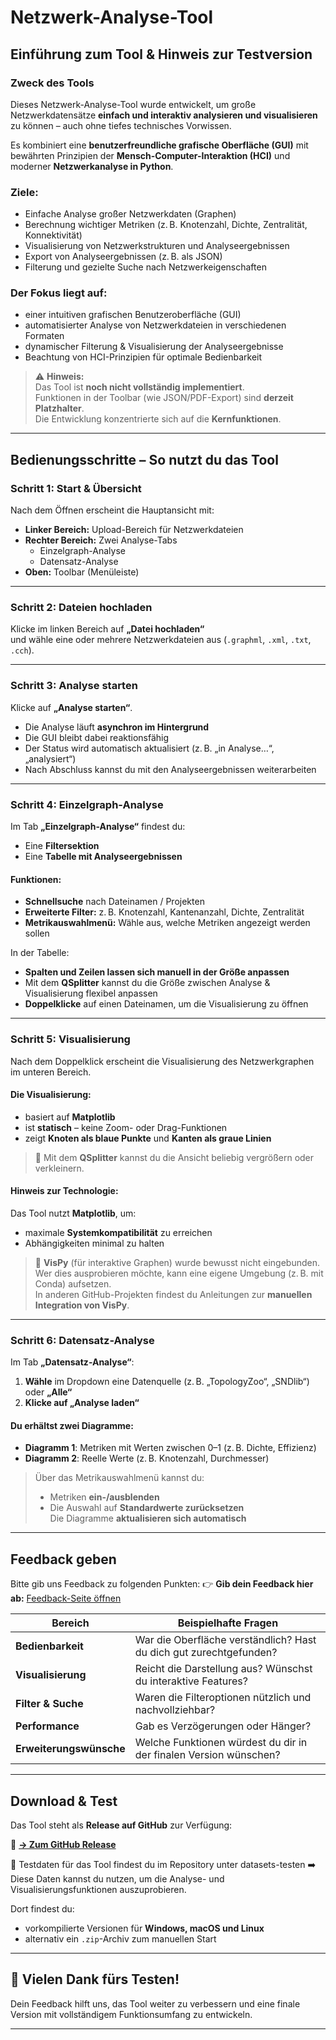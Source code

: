 # Netzwerk-Analyse-Tool

## Einführung zum Tool & Hinweis zur Testversion

### Zweck des Tools
Dieses Netzwerk-Analyse-Tool wurde entwickelt, um große Netzwerkdatensätze **einfach und interaktiv analysieren und visualisieren** zu können – auch ohne tiefes technisches Vorwissen.

Es kombiniert eine **benutzerfreundliche grafische Oberfläche (GUI)** mit bewährten Prinzipien der **Mensch-Computer-Interaktion (HCI)** und moderner **Netzwerkanalyse in Python**.

### Ziele:
- Einfache Analyse großer Netzwerkdaten (Graphen)
- Berechnung wichtiger Metriken (z. B. Knotenzahl, Dichte, Zentralität, Konnektivität)
- Visualisierung von Netzwerkstrukturen und Analyseergebnissen
- Export von Analyseergebnissen (z. B. als JSON)
- Filterung und gezielte Suche nach Netzwerkeigenschaften

### Der Fokus liegt auf:
- einer intuitiven grafischen Benutzeroberfläche (GUI)
- automatisierter Analyse von Netzwerkdateien in verschiedenen Formaten
- dynamischer Filterung & Visualisierung der Analyseergebnisse
- Beachtung von HCI-Prinzipien für optimale Bedienbarkeit

> ⚠️ **Hinweis:**  
> Das Tool ist **noch nicht vollständig implementiert**.  
> Funktionen in der Toolbar (wie JSON/PDF-Export) sind **derzeit Platzhalter**.  
> Die Entwicklung konzentrierte sich auf die **Kernfunktionen**.

---

## Bedienungsschritte – So nutzt du das Tool

### Schritt 1: Start & Übersicht
Nach dem Öffnen erscheint die Hauptansicht mit:

- **Linker Bereich:** Upload-Bereich für Netzwerkdateien
- **Rechter Bereich:** Zwei Analyse-Tabs
  - Einzelgraph-Analyse
  - Datensatz-Analyse
- **Oben:** Toolbar (Menüleiste)
---

### Schritt 2: Dateien hochladen
Klicke im linken Bereich auf **„Datei hochladen“**  
und wähle eine oder mehrere Netzwerkdateien aus (`.graphml`, `.xml`, `.txt`, `.cch`).

---

### Schritt 3: Analyse starten
Klicke auf **„Analyse starten“**.

- Die Analyse läuft **asynchron im Hintergrund**
- Die GUI bleibt dabei reaktionsfähig
- Der Status wird automatisch aktualisiert (z. B. „in Analyse…“, „analysiert“)
- Nach Abschluss kannst du mit den Analyseergebnissen weiterarbeiten

---

### Schritt 4: Einzelgraph-Analyse
Im Tab **„Einzelgraph-Analyse“** findest du:

- Eine **Filtersektion**
- Eine **Tabelle mit Analyseergebnissen**

#### Funktionen:
- **Schnellsuche** nach Dateinamen / Projekten
- **Erweiterte Filter:** z. B. Knotenzahl, Kantenanzahl, Dichte, Zentralität
- **Metrikauswahlmenü:** Wähle aus, welche Metriken angezeigt werden sollen

In der Tabelle:
- **Spalten und Zeilen lassen sich manuell in der Größe anpassen**
- Mit dem **QSplitter** kannst du die Größe zwischen Analyse & Visualisierung flexibel anpassen
- **Doppelklicke** auf einen Dateinamen, um die Visualisierung zu öffnen

---

### Schritt 5: Visualisierung

Nach dem Doppelklick erscheint die Visualisierung des Netzwerkgraphen im unteren Bereich.

#### Die Visualisierung:
- basiert auf **Matplotlib**
- ist **statisch** – keine Zoom- oder Drag-Funktionen
- zeigt **Knoten als blaue Punkte** und **Kanten als graue Linien**

> 📐 Mit dem **QSplitter** kannst du die Ansicht beliebig vergrößern oder verkleinern.

#### Hinweis zur Technologie:
Das Tool nutzt **Matplotlib**, um:
- maximale **Systemkompatibilität** zu erreichen
- Abhängigkeiten minimal zu halten

> 🔬 **VisPy** (für interaktive Graphen) wurde bewusst nicht eingebunden.  
> Wer dies ausprobieren möchte, kann eine eigene Umgebung (z. B. mit Conda) aufsetzen.  
> In anderen GitHub-Projekten findest du Anleitungen zur **manuellen Integration von VisPy**.

---

### Schritt 6: Datensatz-Analyse

Im Tab **„Datensatz-Analyse“**:

1. **Wähle** im Dropdown eine Datenquelle (z. B. „TopologyZoo“, „SNDlib“) oder **„Alle“**
2. **Klicke auf „Analyse laden“**

#### Du erhältst zwei Diagramme:
- **Diagramm 1**: Metriken mit Werten zwischen 0–1 (z. B. Dichte, Effizienz)
- **Diagramm 2**: Reelle Werte (z. B. Knotenzahl, Durchmesser)

> Über das Metrikauswahlmenü kannst du:
> - Metriken **ein-/ausblenden**
> - Die Auswahl auf **Standardwerte zurücksetzen**  
> Die Diagramme **aktualisieren sich automatisch**

---

## Feedback geben

Bitte gib uns Feedback zu folgenden Punkten:
👉 **Gib dein Feedback hier ab:** [Feedback-Seite öffnen](https://umfragen.tu-dortmund.de/index.php/614683?lang=de)

| Bereich         | Beispielhafte Fragen |
|----------------|----------------------|
| **Bedienbarkeit** | War die Oberfläche verständlich? Hast du dich gut zurechtgefunden? |
| **Visualisierung** | Reicht die Darstellung aus? Wünschst du interaktive Features? |
| **Filter & Suche** | Waren die Filteroptionen nützlich und nachvollziehbar? |
| **Performance** | Gab es Verzögerungen oder Hänger? |
| **Erweiterungswünsche** | Welche Funktionen würdest du dir in der finalen Version wünschen? |

---

## Download & Test

Das Tool steht als **Release auf GitHub** zur Verfügung:

🔗 **[→ Zum GitHub Release](https://github.com/useruser300/Netzwerkanalyse/releases)**

📁 Testdaten für das Tool findest du im Repository unter datasets-testen
➡️ Diese Daten kannst du nutzen, um die Analyse- und Visualisierungsfunktionen auszuprobieren.

Dort findest du:
- vorkompilierte Versionen für **Windows, macOS und Linux**
- alternativ ein `.zip`-Archiv zum manuellen Start

---

## 🙏 Vielen Dank fürs Testen!

Dein Feedback hilft uns, das Tool weiter zu verbessern und eine finale Version mit vollständigem Funktionsumfang zu entwickeln.

---

